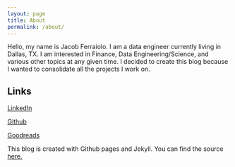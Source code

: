 ```yaml
---
layout: page
title: About
permalink: /about/
---
```


Hello, my name is Jacob Ferraiolo. I am a data engineer currently living in Dallas, TX. 
I am interested in Finance, Data Engineering/Science, and various other topics at any given time.
I decided to create this blog because I wanted to consolidate all the projects I work on.


<h2> Links </h2>

[LinkedIn](https://www.linkedin.com/in/jacob-ferraiolo/)

[Github](https://github.com/ferraijv)

[Goodreads](https://www.goodreads.com/user/show/9979713-jacob-ferraiolo)

This blog is created with Github pages and Jekyll. You can find the source [here.](https://github.com/ferraijv/ferraijv.github.io)


